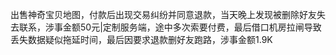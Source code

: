 出售神奇宝贝地图，付款后出现交易纠纷并同意退款，当天晚上发现被删除好友失去联系，涉事金额50元|定制服务端，途中多次索要付费，最后借口机房拉闸导致丢失数据疑似拖延时间，最后因要求退款删好友跑路，涉事金额1.9K